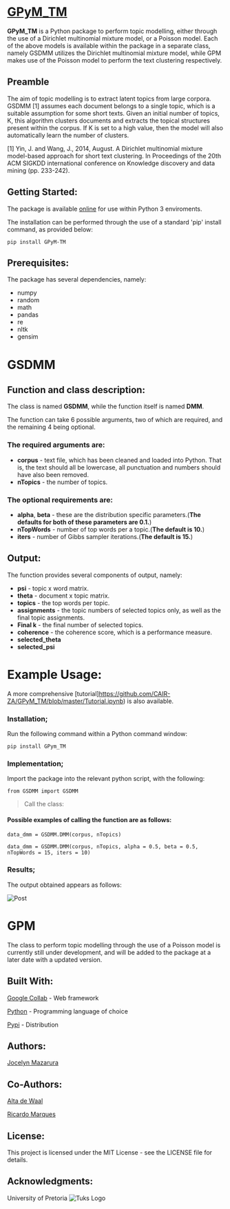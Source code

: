 # [GPyM_TM](https://github.com/jrmazarura/GPM)

**GPyM_TM** is a Python package to perform topic modelling, either through the use of a Dirichlet multinomial mixture model, or a Poisson model. Each of the above models is available within the package in a separate class, namely GSDMM utilizes the Dirichlet multinomial mixture model, while GPM makes use of the Poisson model to perform the text clustering respectively.  

## Preamble  
The aim of topic modelling is to extract latent topics from large corpora. GSDMM [1] assumes each document belongs to a single topic, which is a suitable assumption for some short texts. Given an initial number of topics, K, this algorithm clusters documents and extracts the topical structures present within the corpus. If K is set to a high value, then the model will also automatically learn the number of clusters.

[1]	Yin, J. and Wang, J., 2014, August. A Dirichlet multinomial mixture model-based approach for short text clustering. In Proceedings of the 20th ACM SIGKDD international conference on Knowledge discovery and data mining (pp. 233-242).

## Getting Started:

The package is available [online](https://pypi.org/project/GPyM-TM/) for use within Python 3 enviroments.

The installation can be performed through the use of a standard 'pip' install command, as provided below: 

`pip install GPyM-TM`

## Prerequisites:

The package has several dependencies, namely: 

* numpy
* random
* math
* pandas
* re
* nltk
* gensim

# GSDMM

## Function and class description:

The class is named **GSDMM**, while the function itself is named **DMM**.

The function can take 6 possible arguments, two of which are required, and the remaining 4 being optional. 

### The required arguments are: 

* **corpus** - text file, which has been cleaned and loaded into Python. That is, the text should all be lowercase, all punctuation and numbers should have also been removed. 
* **nTopics** - the number of topics.

### The optional requirements are:

* **alpha**, **beta** - these are the distribution specific parameters.(**The defaults for both of these parameters are 0.1.**)
* **nTopWords** - number of top words per a topic.(**The default is 10.**)  
* **iters** - number of Gibbs sampler iterations.(**The default is 15.**)

## Output:

The function provides several components of output, namely:
* **psi** - topic x word matrix.
* **theta** - document x topic matrix.
* **topics** - the top words per topic. 
* **assignments** - the topic numbers of selected topics only, as well as the final topic assignments.
* **Final k** - the final number of selected topics.
* **coherence** - the coherence score, which is a performance measure.
* **selected_theta**
* **selected_psi**

# Example Usage:

A more comprehensive [tutorial]https://github.com/CAIR-ZA/GPyM_TM/blob/master/Tutorial.ipynb) is also available.

### Installation;

Run the following command within a Python command window:

`pip install GPym_TM`

### Implementation;

Import the package into the relevant python script, with the following: 

`from GSDMM import GSDMM`

> Call the class:

#### Possible examples of calling the function are as follows:

`data_dmm = GSDMM.DMM(corpus, nTopics)`

`data_dmm = GSDMM.DMM(corpus, nTopics, alpha = 0.5, beta = 0.5, nTopWords = 15, iters = 10)`

### Results;

The output obtained appears as follows: 

![Post](/Images/Post.png)

# GPM

The class to perform topic modelling through the use of a Poisson model is currently still under development, and will be added to the package at a later date with a updated version. 

## Built With:

[Google Collab](https://colab.research.google.com/notebooks/intro.ipynb) - Web framework

[Python](https://www.python.org/) - Programming language of choice

[Pypi](https://pypi.org/) - Distribution

## Authors:

[Jocelyn Mazarura](https://github.com/jrmazarura/GPM)


## Co-Authors:

[Alta de Waal](https://github.com/altadewaal)

[Ricardo Marques](https://github.com/RicSalgado)


## License:

This project is licensed under the MIT License - see the LICENSE file for details.


## Acknowledgments:

University of Pretoria 
![Tuks Logo](/Images/UPlogohighres.jpg)
